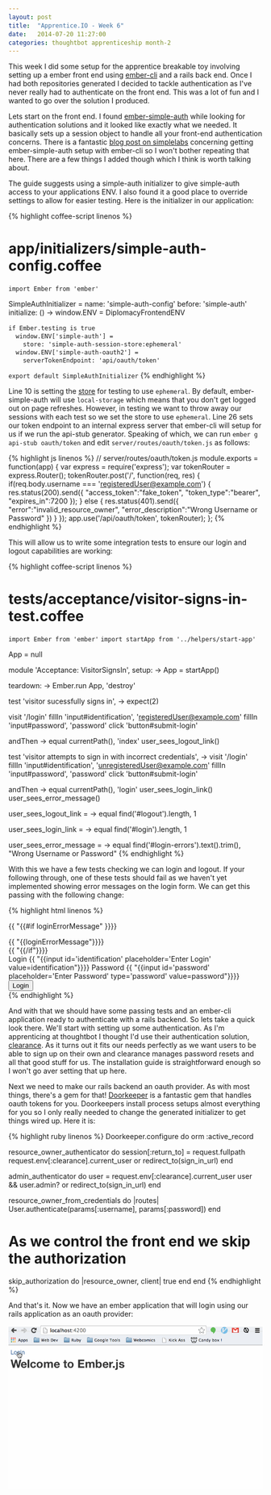 ```yaml
---
layout: post
title:  "Apprentice.IO - Week 6"
date:   2014-07-20 11:27:00
categories: thoughtbot apprenticeship month-2
---
```


This week I did some setup for the apprentice breakable toy involving setting up
a ember front end using [ember-cli](http://iamstef.net/ember-cli/) and a rails
back end. Once I had both repositories generated I decided to tackle
authentication as I've never really had to authenticate on the front end. This
was a lot of fun and I wanted to go over the solution I produced.

Lets start on the front end. I found
[ember-simple-auth](https://github.com/simplabs/ember-simple-auth) while looking
for authentication solutions and it looked like exactly what we needed. It
basically sets up a session object to handle all your front-end authentication
concerns. There is a fantastic [blog post on
simplelabs](http://log.simplabs.com/post/90339547725/using-ember-simple-auth-with-ember-cli)
concerning getting ember-simple-auth setup with ember-cli so I won't bother
repeating that here. There are a few things I added though which I think is
worth talking about.

The guide suggests using a simple-auth initializer to give simple-auth access to
your applications ENV. I also found it a good place to override settings to
allow for easier testing. Here is the initializer in our application:

{% highlight coffee-script linenos %}
# app/initializers/simple-auth-config.coffee
`import Ember from 'ember'`

SimpleAuthInitializer =
  name: 'simple-auth-config'
  before: 'simple-auth'
  initialize: () ->
    window.ENV = DiplomacyFrontendENV

    if Ember.testing is true
      window.ENV['simple-auth'] =
        store: 'simple-auth-session-store:ephemeral'
      window.ENV['simple-auth-oauth2'] =
        serverTokenEndpoint: 'api/oauth/token'

`export default SimpleAuthInitializer`
{% endhighlight %}

Line 10 is setting the
[store](http://ember-simple-auth.simplabs.com/ember-simple-auth-api-docs.html#SimpleAuth-Stores-Base)
for testing to use `ephemeral`. By default, ember-simple-auth will use
`local-storage` which means that you don't get logged out on page refreshes.
However, in testing we want to throw away our sessions with each test so we set
the store to use `ephemeral`. Line 26 sets our token endpoint to an internal
express server that ember-cli will setup for us if we run the api-stub
generator. Speaking of which, we can run `ember g api-stub oauth/token` and edit
`server/routes/oauth/token.js` as follows:

{% highlight js linenos %}
// server/routes/oauth/token.js
module.exports = function(app) {
  var express = require('express');
  var tokenRouter = express.Router();
  tokenRouter.post('/', function(req, res) {
    if(req.body.username === 'registeredUser@example.com') {
      res.status(200).send({
        "access_token":"fake_token",
        "token_type":"bearer",
        "expires_in":7200
      });
    } else {
      res.status(401).send({
        "error":"invalid_resource_owner",
        "error_description":"Wrong Username or Password"
      })
    }
  });
  app.use('/api/oauth/token', tokenRouter);
};
{% endhighlight %}

This will allow us to write some integration tests to ensure our login and
logout capabilities are working:

{% highlight coffee-script linenos %}
# tests/acceptance/visitor-signs-in-test.coffee
`import Ember from 'ember'`
`import startApp from '../helpers/start-app'`

App = null

module 'Acceptance: VisitorSignsIn',
  setup: ->
    App = startApp()

  teardown: ->
    Ember.run App, 'destroy'

test 'visitor sucessfully signs in', ->
  expect(2)

  visit '/login'
  fillIn 'input#identification', 'registeredUser@example.com'
  fillIn 'input#password', 'password'
  click 'button#submit-login'

  andThen ->
    equal currentPath(), 'index'
    user_sees_logout_link()

test 'visitor attempts to sign in with incorrect credentials', ->
  visit '/login'
  fillIn 'input#identification', 'unregisteredUser@example.com'
  fillIn 'input#password', 'password'
  click 'button#submit-login'

  andThen ->
    equal currentPath(), 'login'
    user_sees_login_link()
    user_sees_error_message()

user_sees_logout_link = ->
  equal find('#logout').length, 1

user_sees_login_link = ->
  equal find('#login').length, 1

user_sees_error_message = ->
  equal find('#login-errors').text().trim(), "Wrong Username or Password"
{% endhighlight %}

With this we have a few tests checking we can login and logout. If your
following through, one of these tests should fail as we haven't yet implemented
showing error messages on the login form. We can get this passing with the
following change:

{% highlight html linenos %}
<!-- app/templates/login.hbs -->
{{ "{{#if loginErrorMessage" }}}}
  <div id=login-errors>
    {{ "{{loginErrorMessage"}}}}
  </div>
{{ "{{/if"}}}}

<form {{action 'authenticate' on='submit'}}>
  <label for="identification">Login</label>
  {{ "{{input id='identification' placeholder='Enter Login' value=identification"}}}}
  <label for="password">Password</label>
  {{ "{{input id='password' placeholder='Enter Password' type='password' value=password"}}}}
  <button id=submit-login type="submit">Login</button>
</form>
{% endhighlight %}

And with that we should have some passing tests and an ember-cli application
ready to authenticate with a rails backend. So lets take a quick look there.
We'll start with setting up some authentication. As I'm apprenticing at
thoughtbot I thought I'd use their authentication solution,
[clearance](https://github.com/thoughtbot/clearance). As it turns out it fits
our needs perfectly as we want users to be able to sign up on their own and
clearance manages password resets and all that good stuff for us. The
installation guide is straightforward enough so I won't go aver setting that up
here.

Next we need to make our rails backend an oauth provider. As with most things,
there's a gem for that!
[Doorkeeper](https://github.com/doorkeeper-gem/doorkeeper) is a fantastic gem
that handles oauth tokens for you. Doorkeepers install process setups almost
everything for you so I only really needed to change the generated initializer
to get things wired up. Here it is:

{% highlight ruby linenos %}
Doorkeeper.configure do
  orm :active_record

  resource_owner_authenticator do
    session[:return_to] = request.fullpath
    request.env[:clearance].current_user or redirect_to(sign_in_url)
  end

  admin_authenticator do
    user = request.env[:clearance].current_user
    user && user.admin? or redirect_to(sign_in_url)
  end

  resource_owner_from_credentials do |routes|
    User.authenticate(params[:username], params[:password])
  end

  # As we control the front end we skip the authorization
  skip_authorization do |resource_owner, client|
    true
  end
end
{% endhighlight %}

And that's it. Now we have an ember application that will login using our rails
application as an oauth provider:

![ember-simple-auth login][ember-simple-auth-rails-backend]

[ember-simple-auth-rails-backend]:/img/ember-simple-auth-rails-backend.gif
